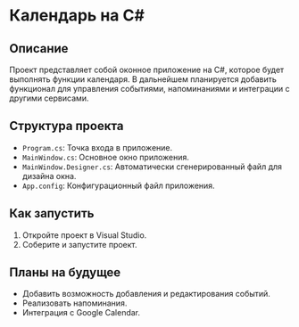 # Календарь на C#

## Описание
Проект представляет собой оконное приложение на C#, которое будет выполнять функции календаря. В дальнейшем планируется добавить функционал для управления событиями, напоминаниями и интеграции с другими сервисами.

## Структура проекта
- `Program.cs`: Точка входа в приложение.
- `MainWindow.cs`: Основное окно приложения.
- `MainWindow.Designer.cs`: Автоматически сгенерированный файл для дизайна окна.
- `App.config`: Конфигурационный файл приложения.

## Как запустить
1. Откройте проект в Visual Studio.
2. Соберите и запустите проект.

## Планы на будущее
- Добавить возможность добавления и редактирования событий.
- Реализовать напоминания.
- Интеграция с Google Calendar.
